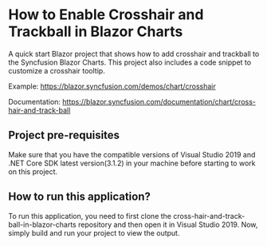 # How to Enable Crosshair and Trackball in Blazor Charts

A quick start Blazor project that shows how to add crosshair and trackball to the Syncfusion Blazor Charts. This project also includes a code snippet to customize a crosshair tooltip.

Example: https://blazor.syncfusion.com/demos/chart/crosshair

Documentation: https://blazor.syncfusion.com/documentation/chart/cross-hair-and-track-ball

## Project pre-requisites
Make sure that you have the compatible versions of Visual Studio 2019 and .NET Core SDK latest version(3.1.2) in your machine before starting to work on this project.

## How to run this application?
To run this application, you need to first clone the cross-hair-and-track-ball-in-blazor-charts repository and then open it in Visual Studio 2019. Now, simply build and run your project to view the output.

